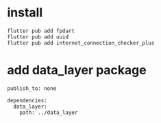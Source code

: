 # install

```
flutter pub add fpdart
flutter pub add uuid
flutter pub add internet_connection_checker_plus
```

# add data_layer package

```
publish_to: none

dependencies:
  data_layer:
    path: ../data_layer
```